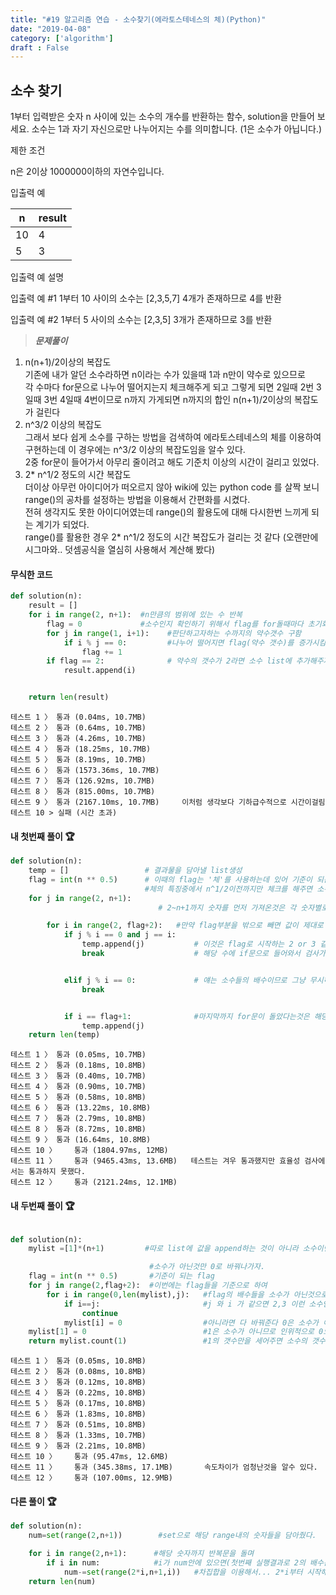 ```yaml
---
title: "#19 알고리즘 연습 - 소수찾기(에라토스테네스의 체)(Python)"
date: "2019-04-08"
category: ['algorithm']
draft : False
---
```



## 소수 찾기

1부터 입력받은 숫자 n 사이에 있는 소수의 개수를 반환하는 함수, solution을 만들어 보세요.
소수는 1과 자기 자신으로만 나누어지는 수를 의미합니다.
(1은 소수가 아닙니다.)


제한 조건

n은 2이상 1000000이하의 자연수입니다.


입출력 예

|n|	result|
|-|-|
|10|	4|
|5|	3|


입출력 예 설명

입출력 예 #1
1부터 10 사이의 소수는 [2,3,5,7] 4개가 존재하므로 4를 반환

입출력 예 #2
1부터 5 사이의 소수는 [2,3,5] 3개가 존재하므로 3를 반환


>__*문제풀이*__   
1.  n(n+1)/2이상의 복잡도   
기존에 내가 알던 소수라하면 n이라는 수가 있을때 1과 n만이 약수로 있으므로   
각 수마다 for문으로 나누어 떨어지는지 체크해주게 되고 그렇게 되면
2일때 2번 3일때 3번 4일때 4번이므로 n까지 가게되면 n까지의 합인 n(n+1)/2이상의 복잡도가 걸린다   
2. n^3/2 이상의 복잡도   
그래서 보다 쉽게 소수를 구하는 방법을 검색하여
에라토스테네스의 체를 이용하여 구현하는데 이 경우에는 n^3/2 이상의 복잡도임을 알수 있다.   
2중 for문이 들어가서 아무리 줄이려고 해도 기준치 이상의 시간이 걸리고 있었다.   
3. 2* n^1/2 정도의 시간 복잡도   
더이상 아무런 아이디어가 떠오르지 않아 wiki에 있는 python code 를 살짝 보니
range()의 공차를 설정하는 방법을 이용해서 간편화를 시켰다.   
전혀 생각지도 못한 아이디어였는데
range()의 활용도에 대해 다시한번 느끼게 되는 계기가 되었다.   
range()를 활용한 경우
2* n^1/2 정도의 시간 복잡도가 걸리는 것 같다 (오랜만에 시그마와.. 덧셈공식을 열심히 사용해서 계산해 봤다)


#### 무식한 코드
```python
def solution(n):
    result = []
    for i in range(2, n+1):  #n만큼의 범위에 있는 수 반복
        flag = 0             #소수인지 확인하기 위해서 flag를 for돌때마다 초기화
        for j in range(1, i+1):    #판단하고자하는 수까지의 약수갯수 구함
            if i % j == 0:         #나누어 떨어지면 flag(약수 갯수)를 증가시킴 
                flag += 1
        if flag == 2:              # 약수의 갯수가 2라면 소수 list에 추가해주자
            result.append(i)


    return len(result)
```
```
테스트 1 〉	통과 (0.04ms, 10.7MB)
테스트 2 〉	통과 (0.64ms, 10.7MB)
테스트 3 〉	통과 (4.26ms, 10.7MB)
테스트 4 〉	통과 (18.25ms, 10.7MB)
테스트 5 〉	통과 (8.19ms, 10.7MB)
테스트 6 〉	통과 (1573.36ms, 10.7MB)
테스트 7 〉	통과 (126.92ms, 10.7MB)
테스트 8 〉	통과 (815.00ms, 10.7MB)
테스트 9 〉	통과 (2167.10ms, 10.7MB)     이처럼 생각보다 기하급수적으로 시간이걸림
테스트 10 > 실패 (시간 초과)
```


#### 내 첫번째 풀이 🏆

```python
def solution(n):
    temp = []                 # 결과물을 담아낼 list생성
    flag = int(n ** 0.5)      # 이때의 flag는 '체'를 사용하는데 있어 기준이 되는 n^1/2를 나타낸다
                              #체의 특징중에서 n^1/2이전까지만 체크를 해주면 소수를 판별해줄수 있다.
    for j in range(2, n+1):             
                                 # 2~n+1까지 숫자를 먼저 가져온것은 각 숫자별로  flag까지의 숫자들로 나뉘는지 판단하여 넣어주기 위해 

        for i in range(2, flag+2):   #만약 flag부분을 밖으로 빼면 값이 제대로 나오지 않는다. 3의 배수가 append된다던지
            if j % i == 0 and j == i:      
                temp.append(j)           # 이것은 flag로 시작하는 2 or 3 같은 애들을 추가해주기 위해 넣어준 코드이다
                break                    # 해당 수에 if문으로 들어와서 검사가 끝났으면 내부 for문은 더이상 수행할 필요 없다.


            elif j % i == 0:             # 얘는 소수들의 배수이므로 그냥 무시하자
                break


            if i == flag+1:              #마지막까지 for문이 돌았다는것은 해당 j가 나뉘는게 없다는 뜻이고 소수라는 뜻이므로 j를 추가해준다
                temp.append(j)
    return len(temp)
```

```
테스트 1 〉	통과 (0.05ms, 10.7MB)
테스트 2 〉	통과 (0.18ms, 10.8MB)
테스트 3 〉	통과 (0.40ms, 10.7MB)
테스트 4 〉	통과 (0.90ms, 10.7MB)
테스트 5 〉	통과 (0.58ms, 10.8MB)
테스트 6 〉	통과 (13.22ms, 10.8MB)
테스트 7 〉	통과 (2.79ms, 10.8MB)
테스트 8 〉	통과 (8.72ms, 10.8MB)
테스트 9 〉	통과 (16.64ms, 10.8MB)
테스트 10 〉	통과 (1804.97ms, 12MB)
테스트 11 〉	통과 (9465.43ms, 13.6MB)   테스트는 겨우 통과했지만 효율성 검사에서는 통과하지 못했다.
테스트 12 〉	통과 (2121.24ms, 12.1MB)
```


#### 내 두번째 풀이 🏆
```python

def solution(n):
    mylist =[1]*(n+1)         #따로 list에 값을 append하는 것이 아니라 소수이면 1이도록 나타내는 list를 만들어 놓고

                               #소수가 아닌것만 0로 바꿔나가자.
    flag = int(n ** 0.5)       #기준이 되는 flag
    for j in range(2,flag+2):  #이번에는 flag들을 기준으로 하여
        for i in range(0,len(mylist),j):   #flag의 배수들을 소수가 아닌것으로 바꿔나가자
            if i==j:                       #j 와 i 가 같으면 2,3 이런 소수인 애들이므로 바꾸지 않고 계속 for문을 진행
                continue
            mylist[i] = 0                  #아니라면 다 바꿔준다 0은 소수가 아님을 나타내는 값
    mylist[1] = 0                          #1은 소수가 아니므로 인위적으로 0으로 대입해준다 ( 0은 내부 range에서 바뀌므로 제외)
    return mylist.count(1)                 #1의 갯수만을 세어주면 소수의 갯수가 세어진다

```

```
테스트 1 〉	통과 (0.05ms, 10.8MB)
테스트 2 〉	통과 (0.08ms, 10.8MB)
테스트 3 〉	통과 (0.12ms, 10.8MB)
테스트 4 〉	통과 (0.22ms, 10.8MB)
테스트 5 〉	통과 (0.17ms, 10.8MB)
테스트 6 〉	통과 (1.83ms, 10.8MB)
테스트 7 〉	통과 (0.51ms, 10.8MB)
테스트 8 〉	통과 (1.33ms, 10.7MB)
테스트 9 〉	통과 (2.21ms, 10.8MB)
테스트 10 〉	통과 (95.47ms, 12.6MB)
테스트 11 〉	통과 (345.38ms, 17.1MB)       속도차이가 엄청난것을 알수 있다.
테스트 12 〉	통과 (107.00ms, 12.9MB)
```


#### 다른 풀이 🏆

```python
def solution(n):
    num=set(range(2,n+1))        #set으로 해당 range내의 숫자들을 담아줬다.

    for i in range(2,n+1):      #해당 숫자까지 반복문을 돌며
        if i in num:            #i가 num안에 있으면(첫번째 실행결과로 2의 배수는 사라진다)
            num-=set(range(2*i,n+1,i))   #차집합을 이용해서... 2*i부터 시작해 지워나간다 (2*i부터 시작하면 2,3,이런 애들이 지워질염려 없음)
    return len(num)

```



